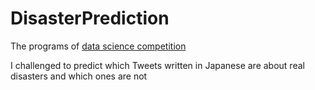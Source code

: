 # DisasterPrediction

The programs of [data science competition](https://peakers.jp/projects/62)

I challenged to predict which Tweets written in Japanese are about real disasters and which ones are not
